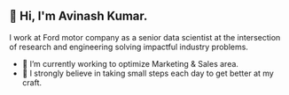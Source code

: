 <!--
**Avinash-grit/Avinash-grit** is a ✨ _special_ ✨ repository because its `README.md` (this file) appears on your GitHub profile.

Here are some ideas to get you started:

- 🔭 I’m currently working on ...
- 🌱 I’m currently learning ...
- 👯 I’m looking to collaborate on ...
- 🤔 I’m looking for help with ...
- 💬 Ask me about ...
- 📫 How to reach me: ...
- 😄 Pronouns: ...
- ⚡ Fun fact: ...
-->
## 👋 Hi, I'm Avinash Kumar.
I work at Ford motor company as a senior data scientist at the intersection of research and engineering solving impactful industry problems.

- 🔭 I’m currently working to optimize Marketing & Sales area.
- 🌱 I strongly believe in taking small steps each day to get better at my craft.

